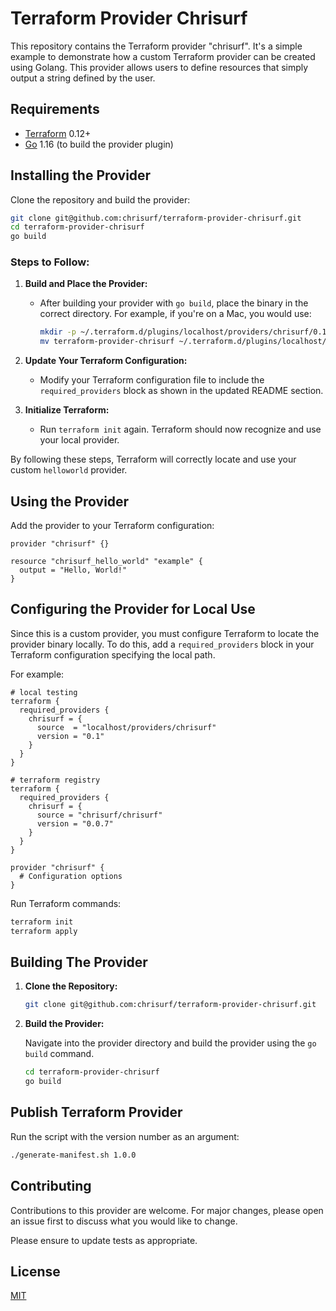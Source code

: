 # Terraform Provider Chrisurf

This repository contains the Terraform provider "chrisurf". It's a simple example to demonstrate how a custom Terraform provider can be created using Golang. This provider allows users to define resources that simply output a string defined by the user.

## Requirements

- [Terraform](https://www.terraform.io/downloads.html) 0.12+
- [Go](https://golang.org/dl/) 1.16 (to build the provider plugin)

## Installing the Provider

Clone the repository and build the provider:

```bash
git clone git@github.com:chrisurf/terraform-provider-chrisurf.git
cd terraform-provider-chrisurf
go build
```

### Steps to Follow:

1. **Build and Place the Provider:**

   - After building your provider with `go build`, place the binary in the correct directory. For example, if you're on a Mac, you would use:
     ```bash
     mkdir -p ~/.terraform.d/plugins/localhost/providers/chrisurf/0.1/darwin_amd64/
     mv terraform-provider-chrisurf ~/.terraform.d/plugins/localhost/providers/chrisurf/0.1/darwin_amd64/
     ```

2. **Update Your Terraform Configuration:**

   - Modify your Terraform configuration file to include the `required_providers` block as shown in the updated README section.

3. **Initialize Terraform:**
   - Run `terraform init` again. Terraform should now recognize and use your local provider.

By following these steps, Terraform will correctly locate and use your custom `helloworld` provider.

## Using the Provider

Add the provider to your Terraform configuration:

```hcl
provider "chrisurf" {}

resource "chrisurf_hello_world" "example" {
  output = "Hello, World!"
}
```

## Configuring the Provider for Local Use

Since this is a custom provider, you must configure Terraform to locate the provider binary locally. To do this, add a `required_providers` block in your Terraform configuration specifying the local path.

For example:

```hcl
# local testing
terraform {
  required_providers {
    chrisurf = {
      source  = "localhost/providers/chrisurf"
      version = "0.1"
    }
  }
}

# terraform registry
terraform {
  required_providers {
    chrisurf = {
      source = "chrisurf/chrisurf"
      version = "0.0.7"
    }
  }
}

provider "chrisurf" {
  # Configuration options
}
```

Run Terraform commands:

```bash
terraform init
terraform apply
```

## Building The Provider

1. **Clone the Repository:**

   ```bash
   git clone git@github.com:chrisurf/terraform-provider-chrisurf.git
   ```

2. **Build the Provider:**

   Navigate into the provider directory and build the provider using the `go build` command.

   ```bash
   cd terraform-provider-chrisurf
   go build
   ```

## Publish Terraform Provider

Run the script with the version number as an argument:

```sh
./generate-manifest.sh 1.0.0
```

## Contributing

Contributions to this provider are welcome. For major changes, please open an issue first to discuss what you would like to change.

Please ensure to update tests as appropriate.

## License

[MIT](https://github.com/chrisurf/terraform-provider-chrisurf/blob/main/LICENSE)
